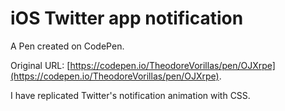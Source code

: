 # iOS Twitter app notification

A Pen created on CodePen.

Original URL: [https://codepen.io/TheodoreVorillas/pen/OJXrpe](https://codepen.io/TheodoreVorillas/pen/OJXrpe).

I have replicated Twitter's notification animation with CSS.